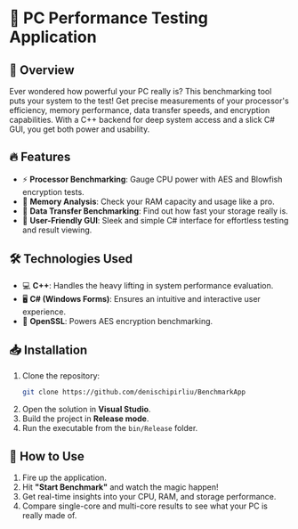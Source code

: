 # 🚀 PC Performance Testing Application

## 🌟 Overview
Ever wondered how powerful your PC really is? This benchmarking tool puts your system to the test! Get precise measurements of your processor's efficiency, memory performance, data transfer speeds, and encryption capabilities. With a C++ backend for deep system access and a slick C# GUI, you get both power and usability.

## 🔥 Features
- ⚡ **Processor Benchmarking**: Gauge CPU power with AES and Blowfish encryption tests.
- 🧠 **Memory Analysis**: Check your RAM capacity and usage like a pro.
- 💾 **Data Transfer Benchmarking**: Find out how fast your storage really is.
- 🎨 **User-Friendly GUI**: Sleek and simple C# interface for effortless testing and result viewing.

## 🛠️ Technologies Used
- 💻 **C++**: Handles the heavy lifting in system performance evaluation.
- 🖥️ **C# (Windows Forms)**: Ensures an intuitive and interactive user experience.
- 🔐 **OpenSSL**: Powers AES encryption benchmarking.

## 📥 Installation
1. Clone the repository:
   ```sh
   git clone https://github.com/denischipirliu/BenchmarkApp
   ```
2. Open the solution in **Visual Studio**.
3. Build the project in **Release mode**.
4. Run the executable from the `bin/Release` folder.

## 🚀 How to Use
1. Fire up the application.
2. Hit **"Start Benchmark"** and watch the magic happen!
3. Get real-time insights into your CPU, RAM, and storage performance.
4. Compare single-core and multi-core results to see what your PC is really made of.

